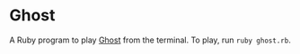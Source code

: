 # Ghost

A Ruby program to play [Ghost](https://en.wikipedia.org/wiki/Ghost_(game)) from the terminal. To play, run `ruby ghost.rb`.
